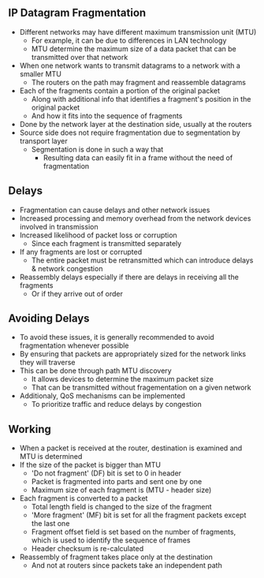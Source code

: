 ## IP Datagram Fragmentation
- Different networks may have different maximum transmission unit (MTU)
  - For example, it can be due to differences in LAN technology
  - MTU determine the maximum size of a data packet that can be transmitted over that network
- When one network wants to transmit datagrams to a network with a smaller MTU
  - The routers on the path may fragment and reassemble datagrams
- Each of the fragments contain a portion of the original packet
  - Along with additional info that identifies a fragment's position in the original packet
  - And how it fits into the sequence of fragments
- Done by the network layer at the destination side, usually at the routers
- Source side does not require fragmentation due to segmentation by transport layer
  - Segmentation is done in such a way that
    - Resulting data can easily fit in a frame without the need of fragmentation

## Delays
- Fragmentation can cause delays and other network issues
- Increased processing and memory overhead from the network devices involved in transmission
- Increased likelihood of packet loss or corruption
  - Since each fragment is transmitted separately
- If any fragments are lost or corrupted
  - The entire packet must be retransmitted which can introduce delays & network congestion
- Reassembly delays especially if there are delays in receiving all the fragments
  - Or if they arrive out of order

## Avoiding Delays
- To avoid these issues, it is generally recommended to avoid fragmentation whenever possible
- By ensuring that packets are appropriately sized for the network links they will traverse
- This can be done through path MTU discovery
  - It allows devices to determine the maximum packet size
  - That can be transmitted without fragementation on a given network
- Additionaly, QoS mechanisms can be implemented
  - To prioritize traffic and reduce delays by congestion

## Working
- When a packet is received at the router, destination is examined and MTU is determined
- If the size of the packet is bigger than MTU
  - 'Do not fragment' (DF) bit is set to 0 in header
  - Packet is fragmented into parts and sent one by one
  - Maximum size of each fragment is (MTU - header size)
- Each fragment is converted to a packet
  - Total length field is changed to the size of the fragment
  - 'More fragment' (MF) bit is set for all the fragment packets except the last one
  - Fragment offset field is set based on the number of fragments, which is used to identify the sequence of frames
  - Header checksum is re-calculated
- Reassembly of fragment takes place only at the destination
  - And not at routers since packets take an independent path
